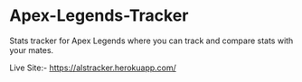 # Apex-Legends-Tracker
Stats tracker for Apex Legends where you can track and compare stats with your mates.

Live Site:- https://alstracker.herokuapp.com/
